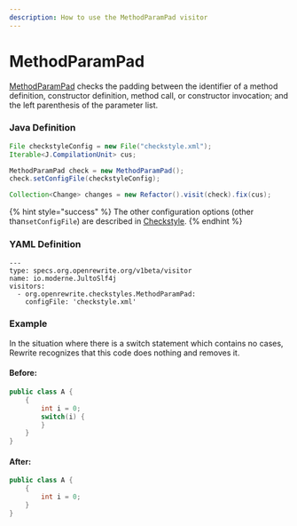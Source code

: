 ```yaml
---
description: How to use the MethodParamPad visitor
---
```


# MethodParamPad

[MethodParamPad](https://checkstyle.sourceforge.io/config_whitespace.html#MethodParamPad) checks the padding between the identifier of a method definition, constructor definition, method call, or constructor invocation; and the left parenthesis of the parameter list.

### Java Definition 

```java
File checkstyleConfig = new File("checkstyle.xml");
Iterable<J.CompilationUnit> cus;

MethodParamPad check = new MethodParamPad();
check.setConfigFile(checkstyleConfig);

Collection<Change> changes = new Refactor().visit(check).fix(cus);
```

{% hint style="success" %}
The other configuration options \(other than`setConfigFile`\) are described in [Checkstyle](./#configuration-options).
{% endhint %}

### YAML Definition

```text
---
type: specs.org.openrewrite.org/v1beta/visitor
name: io.moderne.JultoSlf4j
visitors:
  - org.openrewrite.checkstyles.MethodParamPad:
    configFile: 'checkstyle.xml'
```

### Example

In the situation where there is a switch statement which contains no cases, Rewrite recognizes that this code does nothing and removes it.

#### Before:

```java
public class A {
    {
        int i = 0;
        switch(i) {
        }
    }
}
```

#### After:

```java
public class A {
    {
        int i = 0;
    }
}
```

